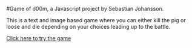 #Game of d00m, a Javascript project by Sebastian Johansson.

This is a text and image based game where you can either kill the pig
 or loose and die depending on your choices leading up to the battle.

[Click here to try the game](https://sebastianjohansson123.github.io/JS-Uppgift-1/)

